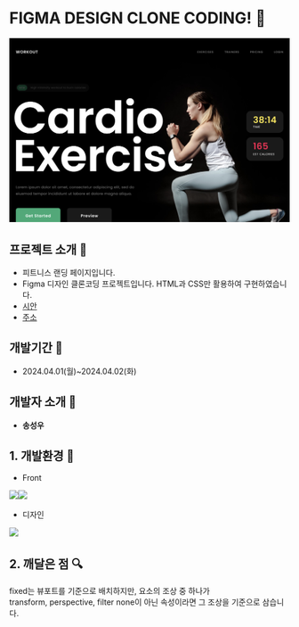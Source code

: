 <!-- @format -->

# FIGMA DESIGN CLONE CODING! :muscle:

![이미지](./img/readMeImg.png)


## 프로젝트 소개 :hatching_chick:

- 피트니스 랜딩 페이지입니다.
- Figma 디자인 클론코딩 프로젝트입니다. HTML과 CSS만 활용하여 구현하였습니다.
- [시안](https://www.figma.com/file/IcazX3KUiWW6TrfwnFqMpx/Fitness-Landing-Page-(Community)?type=design&node-id=0-1&mode=design&t=7jCaPpVd8fA9Hhz7-0)
- [주소](https://songsu218.github.io/sssemiProject1/)

## 개발기간 :hatched_chick:

- 2024.04.01(월)~2024.04.02(화)

## 개발자 소개 :baby_chick:

- **송성우**

## 1. 개발환경 :chicken:

- Front

<img src="https://img.shields.io/badge/html5-E34F26?style=for-the-badge&logo=html5&logoColor=white"/><img src="https://img.shields.io/badge/css-1572B6?style=for-the-badge&logo=css3&logoColor=white"/> 
- 디자인
<img src="https://img.shields.io/badge/figma-F24E1E?style=for-the-badge&logo=figma&logoColor=white"/>

## 2. 깨달은 점 :mag:

fixed는 뷰포트를 기준으로 배치하지만, 요소의 조상 중 하나가 <br/>
transform, perspective, filter none이 아닌 속성이라면 그 조상을 기준으로 삼습니다.
